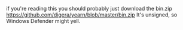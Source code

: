 if you're reading this you should probably just download the bin.zip
https://github.com/digera/yearn/blob/master/bin.zip
It's unsigned, so Windows Defender might yell.
